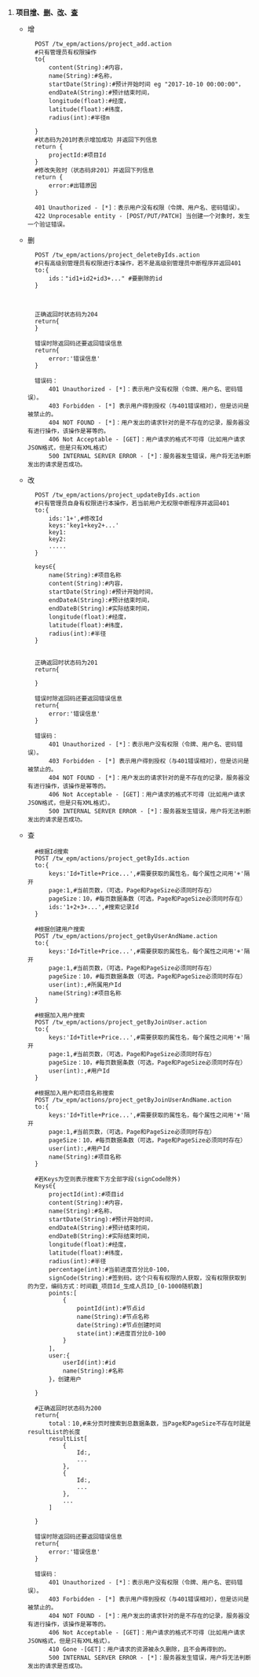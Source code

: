 1.  <a name='project'></a>**项目[增](#project_add)、[删](#project_delete)、[改](#project_change)、[查](#project_search)**
	- <a name="project_add">增</a>

			POST /tw_epm/actions/project_add.action
			#只有管理员有权限操作
			to{
				content(String):#内容，
				name(String):#名称，
				startDate(String):#预计开始时间 eg "2017-10-10 00:00:00"，
				endDateA(String):#预计结束时间，
				longitude(float):#经度，
				latitude(float):#纬度，
				radius(int):#半径m
				
			}
			#状态码为201时表示增加成功 并返回下列信息
			return {
				projectId:#项目Id
			}
			#修改失败时（状态码非201）并返回下列信息
			return {
				error:#出错原因
			}
			
			401 Unauthorized - [*]：表示用户没有权限（令牌、用户名、密码错误）。
			422 Unprocesable entity - [POST/PUT/PATCH] 当创建一个对象时，发生一个验证错误。
	- <a name="project_delete">删</a>

			POST /tw_epm/actions/project_deleteByIds.action
			#只有高级别管理员有权限进行本操作，若不是高级别管理员中断程序并返回401
			to:{
				ids："id1+id2+id3+..." #要删除的id
			}
			
			
		
			正确返回时状态码为204
			return{
			}
			
			错误时除返回码还要返回错误信息
			return{
				error:'错误信息'
			}
		
			错误码：
				401 Unauthorized - [*]：表示用户没有权限（令牌、用户名、密码错误）。
				403 Forbidden - [*] 表示用户得到授权（与401错误相对），但是访问是被禁止的。
				404 NOT FOUND - [*]：用户发出的请求针对的是不存在的记录，服务器没有进行操作，该操作是幂等的。
				406 Not Acceptable - [GET]：用户请求的格式不可得（比如用户请求JSON格式，但是只有XML格式）
				500 INTERNAL SERVER ERROR - [*]：服务器发生错误，用户将无法判断发出的请求是否成功。
	- <a name="project_change">改</a>

			POST /tw_epm/actions/project_updateByIds.action
			#只有管理员自身有权限进行本操作，若当前用户无权限中断程序并返回401
			to:{
				ids:'1+',#修改Id
				keys:'key1+key2+...'
				key1:
				key2:
				.....
			}
			
			keys∈{
				name(String):#项目名称
				content(String):#内容，
				startDate(String):#预计开始时间，
				endDateA(String):#预计结束时间，
				endDateB(String):#实际结束时间，
				longitude(float):#经度，
				latitude(float):#纬度，
				radius(int):#半径
			}	
		
			
			正确返回时状态码为201
			return{

			}
			
			错误时除返回码还要返回错误信息
			return{
				error:'错误信息'
			}
		
			错误码：
				401 Unauthorized - [*]：表示用户没有权限（令牌、用户名、密码错误）。
				403 Forbidden - [*] 表示用户得到授权（与401错误相对），但是访问是被禁止的。
				404 NOT FOUND - [*]：用户发出的请求针对的是不存在的记录，服务器没有进行操作，该操作是幂等的。
				406 Not Acceptable - [GET]：用户请求的格式不可得（比如用户请求JSON格式，但是只有XML格式）。
				500 INTERNAL SERVER ERROR - [*]：服务器发生错误，用户将无法判断发出的请求是否成功。
	- <a name="project_search">查</a>  
			
			#根据Id搜索
			POST /tw_epm/actions/project_getByIds.action
			to:{
				keys:'Id+Title+Price...',#需要获取的属性名，每个属性之间用'+'隔开
				page:1,#当前页数，（可选，Page和PageSize必须同时存在）
				pageSize：10，#每页数据条数（可选，Page和PageSize必须同时存在）
				ids:'1+2+3+...',#搜索记录Id
			}
			
			#根据创建用户搜索
			POST /tw_epm/actions/project_getByUserAndName.action
			to:{
				keys:'Id+Title+Price...',#需要获取的属性名，每个属性之间用'+'隔开
				page:1,#当前页数，（可选，Page和PageSize必须同时存在）
				pageSize：10，#每页数据条数（可选，Page和PageSize必须同时存在）
				user(int):,#所属用户Id
				name(String):#项目名称
			}

			#根据加入用户搜索
			POST /tw_epm/actions/project_getByJoinUser.action
			to:{
				keys:'Id+Title+Price...',#需要获取的属性名，每个属性之间用'+'隔开
				page:1,#当前页数，（可选，Page和PageSize必须同时存在）
				pageSize：10，#每页数据条数（可选，Page和PageSize必须同时存在）
				user(int):,#用户Id
			}
				
			#根据加入用户和项目名称搜索
			POST /tw_epm/actions/project_getByJoinUserAndName.action
			to:{
				keys:'Id+Title+Price...',#需要获取的属性名，每个属性之间用'+'隔开
				page:1,#当前页数，（可选，Page和PageSize必须同时存在）
				pageSize：10，#每页数据条数（可选，Page和PageSize必须同时存在）
				user(int):,#用户Id
				name(String):#项目名称
			}			

			#若Keys为空则表示搜索下方全部字段(signCode除外)
			Keys∈{
				projectId(int):#项目id
				content(String):#内容，
				name(String):#名称，
				startDate(String):#预计开始时间，
				endDateA(String):#预计结束时间，
				endDateB(String):#实际结束时间，
				longitude(float):#经度，
				latitude(float):#纬度，
				radius(int):#半径
				percentage(int):#当前进度百分比0-100，
				signCode(String):#签到码，这个只有有权限的人获取，没有权限获取到的为空，编码方式：时间戳_项目Id_生成人员ID_[0-1000随机数]
				points:[
					{
						pointId(int):#节点id
						name(String):#节点名称
						date(String):#节点创建时间
						state(int):#进度百分比0-100
					}
				]，
				user:{
					userId(int):#id
					name(String):#名称
				}，创建用户
				
			}

			#正确返回时状态码为200
			return{
				total：10,#未分页时搜索到总数据条数，当Page和PageSize不存在时就是resultList的长度
				resultList[
					{
						Id:,
						...
					},
					{
						Id:,
						...
					},
					...
				]

			}

			错误时除返回码还要返回错误信息
			return{
				error:'错误信息'
			}

			错误码：
				401 Unauthorized - [*]：表示用户没有权限（令牌、用户名、密码错误）。
				403 Forbidden - [*] 表示用户得到授权（与401错误相对），但是访问是被禁止的。
				404 NOT FOUND - [*]：用户发出的请求针对的是不存在的记录，服务器没有进行操作，该操作是幂等的。
				406 Not Acceptable - [GET]：用户请求的格式不可得（比如用户请求JSON格式，但是只有XML格式）。
				410 Gone -[GET]：用户请求的资源被永久删除，且不会再得到的。
				500 INTERNAL SERVER ERROR - [*]：服务器发生错误，用户将无法判断发出的请求是否成功。
